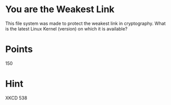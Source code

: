 # You are the Weakest Link
This file system was made to protect the weakest link in cryptography. What is the latest Linux Kernel (version) on which it is available?

# Points
150

# Hint
XKCD 538

